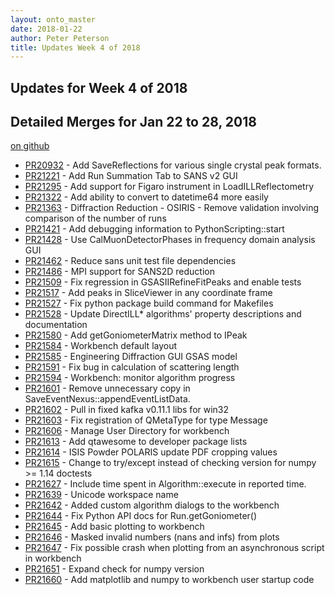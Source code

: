 ```yaml
---
layout: onto_master
date: 2018-01-22
author: Peter Peterson
title: Updates Week 4 of 2018
---
```

Updates for Week 4 of 2018
--------------------------

Detailed Merges for Jan 22 to 28, 2018
--------------------------------------
[on github](https://github.com/mantidproject/mantid/pulls?q=is%3Apr+merged%3A2018-01-23..2018-01-28)

* [PR20932](https://github.com/mantidproject/mantid/pull/20932) - Add SaveReflections for various single crystal peak formats.
* [PR21221](https://github.com/mantidproject/mantid/pull/21221) - Add Run Summation Tab to SANS v2 GUI
* [PR21295](https://github.com/mantidproject/mantid/pull/21295) - Add support for Figaro instrument in LoadILLReflectometry
* [PR21322](https://github.com/mantidproject/mantid/pull/21322) - Add ability to convert to datetime64 more easily
* [PR21363](https://github.com/mantidproject/mantid/pull/21363) - Diffraction Reduction - OSIRIS - Remove validation involving comparison of the number of runs
* [PR21421](https://github.com/mantidproject/mantid/pull/21421) - Add debugging information to PythonScripting::start
* [PR21428](https://github.com/mantidproject/mantid/pull/21428) - Use CalMuonDetectorPhases in frequency domain analysis GUI
* [PR21462](https://github.com/mantidproject/mantid/pull/21462) - Reduce sans unit test file dependencies
* [PR21486](https://github.com/mantidproject/mantid/pull/21486) - MPI support for SANS2D reduction
* [PR21509](https://github.com/mantidproject/mantid/pull/21509) - Fix regression in GSASIIRefineFitPeaks and enable tests
* [PR21517](https://github.com/mantidproject/mantid/pull/21517) - Add peaks in SliceViewer in any coordinate frame
* [PR21527](https://github.com/mantidproject/mantid/pull/21527) - Fix python package build command for Makefiles
* [PR21528](https://github.com/mantidproject/mantid/pull/21528) - Update DirectILL* algorithms' property descriptions and documentation
* [PR21580](https://github.com/mantidproject/mantid/pull/21580) - Add getGoniometerMatrix method to IPeak
* [PR21584](https://github.com/mantidproject/mantid/pull/21584) - Workbench default layout
* [PR21585](https://github.com/mantidproject/mantid/pull/21585) - Engineering Diffraction GUI GSAS model
* [PR21591](https://github.com/mantidproject/mantid/pull/21591) - Fix bug in calculation of scattering length
* [PR21594](https://github.com/mantidproject/mantid/pull/21594) - Workbench: monitor algorithm progress
* [PR21601](https://github.com/mantidproject/mantid/pull/21601) - Remove unnecessary copy in SaveEventNexus::appendEventListData.
* [PR21602](https://github.com/mantidproject/mantid/pull/21602) - Pull in fixed kafka v0.11.1 libs for win32
* [PR21603](https://github.com/mantidproject/mantid/pull/21603) - Fix registration of QMetaType for type Message
* [PR21606](https://github.com/mantidproject/mantid/pull/21606) - Manage User Directory for workbench
* [PR21613](https://github.com/mantidproject/mantid/pull/21613) - Add qtawesome to developer package lists
* [PR21614](https://github.com/mantidproject/mantid/pull/21614) - ISIS Powder POLARIS update PDF cropping values
* [PR21615](https://github.com/mantidproject/mantid/pull/21615) - Change to try/except instead of checking version for numpy >= 1.14 doctests
* [PR21627](https://github.com/mantidproject/mantid/pull/21627) - Include time spent in Algorithm::execute in reported time.
* [PR21639](https://github.com/mantidproject/mantid/pull/21639) - Unicode workspace name
* [PR21642](https://github.com/mantidproject/mantid/pull/21642) - Added custom algorithm dialogs to the workbench
* [PR21644](https://github.com/mantidproject/mantid/pull/21644) - Fix Python API docs for Run.getGoniometer()
* [PR21645](https://github.com/mantidproject/mantid/pull/21645) - Add basic plotting to workbench
* [PR21646](https://github.com/mantidproject/mantid/pull/21646) - Masked invalid numbers (nans and infs) from plots
* [PR21647](https://github.com/mantidproject/mantid/pull/21647) - Fix possible crash when plotting from an asynchronous script in workbench
* [PR21651](https://github.com/mantidproject/mantid/pull/21651) - Expand check for numpy version
* [PR21660](https://github.com/mantidproject/mantid/pull/21660) - Add matplotlib and numpy to workbench user startup code
